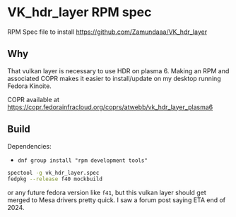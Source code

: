 # VK_hdr_layer RPM spec

RPM Spec file to install https://github.com/Zamundaaa/VK_hdr_layer

## Why

That vulkan layer is necessary to use HDR on plasma 6. Making an RPM and associated COPR makes it easier to install/update on my desktop running Fedora Kinoite.

COPR available at https://copr.fedorainfracloud.org/coprs/atwebb/vk_hdr_layer_plasma6

## Build

Dependencies:
- `dnf group install "rpm development tools"`

```bash
spectool -g vk_hdr_layer.spec
fedpkg --release f40 mockbuild
```

or any future fedora version like `f41`, but this vulkan layer should get merged to Mesa drivers pretty quick. I saw a forum post saying ETA end of 2024.
